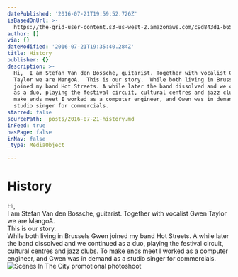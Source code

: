 ```yaml
---
datePublished: '2016-07-21T19:59:52.726Z'
isBasedOnUrl: >-
  https://the-grid-user-content.s3-us-west-2.amazonaws.com/c9d843d1-b654-4a16-b924-8cd16fda8fc7.jpg
author: []
via: {}
dateModified: '2016-07-21T19:35:40.284Z'
title: History
publisher: {}
description: >-
  Hi,  I am Stefan Van den Bossche, guitarist. Together with vocalist Gwen
  Taylor we are MangoA.  This is our story.  While both living in Brussels Gwen
  joined my band Hot Streets. A while later the band dissolved and we continued
  as a duo, playing the festival circuit, cultural centres and jazz clubs. To
  make ends meet I worked as a computer engineer, and Gwen was in demand as a
  studio singer for commercials.
starred: false
sourcePath: _posts/2016-07-21-history.md
inFeed: true
hasPage: false
inNav: false
_type: MediaObject

---
```

# History

Hi,   
I am Stefan Van den Bossche, guitarist. Together with vocalist Gwen Taylor we are MangoA.   
This is our story.   
While both living in Brussels Gwen joined my band Hot Streets. A while later the band dissolved and we continued as a duo, playing the festival circuit, cultural centres and jazz clubs. To make ends meet I worked as a computer engineer, and Gwen was in demand as a studio singer for commercials.
![Scenes In The City promotional photoshoot](https://the-grid-user-content.s3-us-west-2.amazonaws.com/c9d843d1-b654-4a16-b924-8cd16fda8fc7.jpg)